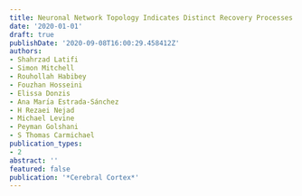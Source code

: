 ```yaml
---
title: Neuronal Network Topology Indicates Distinct Recovery Processes after Stroke
date: '2020-01-01'
draft: true
publishDate: '2020-09-08T16:00:29.458412Z'
authors:
- Shahrzad Latifi
- Simon Mitchell
- Rouhollah Habibey
- Fouzhan Hosseini
- Elissa Donzis
- Ana Marı́a Estrada-Sánchez
- H Rezaei Nejad
- Michael Levine
- Peyman Golshani
- S Thomas Carmichael
publication_types:
- 2
abstract: ''
featured: false
publication: '*Cerebral Cortex*'
---
```


